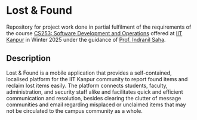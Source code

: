 # Lost & Found

Repository for project work done in partial fulfilment of the requirements of the course [CS253: Software Development and Operations](https://www.cse.iitk.ac.in/pages/CS253.html) offered at [IIT Kanpur](https://www.cse.iitk.ac.in) in Winter 2025 under the guidance of [Prof. Indranil Saha](https://www.cse.iitk.ac.in/users/isaha).

## Description

Lost & Found is a mobile application that provides a self-contained, localised platform for the IIT Kanpur community to report found items and reclaim lost items easily. The platform connects students, faculty, administration, and security staff alike and facilitates quick and efficient communication and resolution, besides clearing the clutter of message communities and email regarding misplaced or unclaimed items that may not be circulated to the campus community as a whole.
